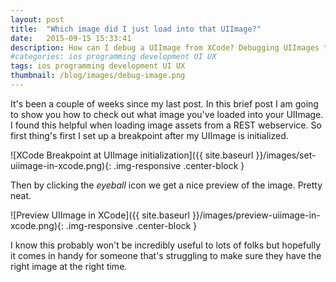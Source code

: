 ```yaml
---
layout: post
title:  "Which image did I just load into that UIImage?"
date:   2015-09-15 15:33:41
description: How can I debug a UIImage from XCode? Debugging UIImages to see the loaded image from XCode.
#categories: ios programming development UI UX
tags: ios programming development UI UX
thumbnail: /blog/images/debug-image.png
---
```


It's been a couple of weeks since my last post. In this brief post I am going to show you how to check out what image you've loaded into your UIImage. I found this helpful when loading image assets from a REST webservice. So first thing's first I set up a breakpoint after my UIImage is initialized.

![XCode Breakpoint at UIImage initialization]({{ site.baseurl }}/images/set-uiimage-in-xcode.png){: .img-responsive .center-block }

Then by clicking the *eyeball* icon we get a nice preview of the image. Pretty neat.

![Preview UIImage in XCode]({{ site.baseurl }}/images/preview-uiimage-in-xcode.png){: .img-responsive .center-block }

I know this probably won't be incredibly useful to lots of folks but hopefully it comes in handy for someone that's struggling to make sure they have the right image at the right time.
